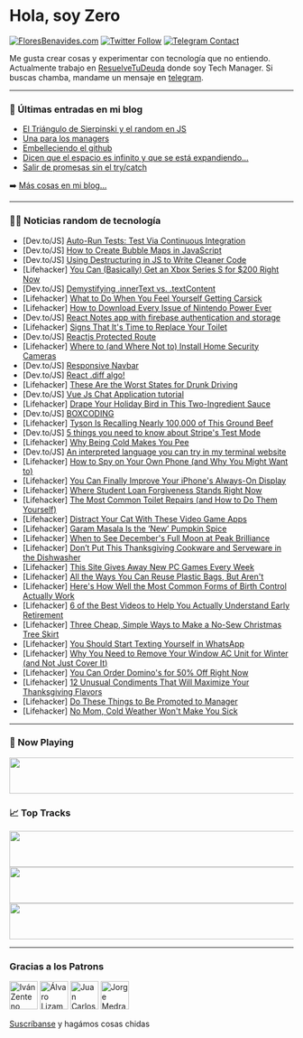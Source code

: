 # Hola, soy Zero

[![FloresBenavides.com](https://img.shields.io/website?down_message=oops&label=MiBlog&style=for-the-badge&up_message=online&url=https%3A%2F%2Ffloresbenavides.com)](https://floresbenavides.com) [![Twitter Follow](https://img.shields.io/twitter/follow/ZeroDragon?color=%231DA1F2&label=Follow&logo=twitter&logoColor=ffffff&style=for-the-badge)](https://twitter.com/zerodragon) [![Telegram Contact](https://img.shields.io/badge/escr%C3%ADbeme-ZeroDragon-%2326A5E4?style=for-the-badge&logo=telegram)](https://t.me/zerodragon)

Me gusta crear cosas y experimentar con tecnología que no entiendo.
Actualmente trabajo en [ResuelveTuDeuda](http://github.com/resuelve) donde soy Tech Manager.
Si buscas chamba, mandame un mensaje en [telegram](https://t.me/zerodragon).

---

### 📕 Últimas entradas en mi blog
<!-- BLOG-POST-LIST:START -->
- [El Triángulo de Sierpinski y el random en JS](https://floresbenavides.com/el-triangulo-de-sierpinski-y-el-random-en-js/)
- [Una para los managers](https://floresbenavides.com/una-para-los-managers/)
- [Embelleciendo el github](https://floresbenavides.com/embelleciendo-el-github/)
- [Dicen que el espacio es infinito y que se está expandiendo…](https://floresbenavides.com/dicen-que-el-espacio-es-infinito-y-que-se-esta-expandiendo/)
- [Salir de promesas sin el try/catch](https://floresbenavides.com/salir-de-promesas-sin-el-try-catch/)
<!-- BLOG-POST-LIST:END -->

➡️ [Más cosas en mi blog...](https://floresbenavides.com)

---

### 👨‍💻 Noticias random de tecnología
<!-- TECH-POSTS:START -->
- [Dev.to/JS] [Auto-Run Tests: Test Via Continuous Integration](https://dev.to/cychu42/auto-run-tests-test-via-continuous-integration-ib6)
- [Dev.to/JS] [How to Create Bubble Maps in JavaScript](https://dev.to/andreykh1985/how-to-create-bubble-maps-in-javascript-4lc5)
- [Dev.to/JS] [Using Destructuring in JS to Write Cleaner Code](https://dev.to/racheljoyh/using-destructuring-in-js-to-write-cleaner-code-2601)
- [Lifehacker] [You Can &lpar;Basically&rpar; Get an Xbox Series S for $200 Right Now](https://lifehacker.com/you-can-basically-get-an-xbox-series-s-for-200-right-1849797666)
- [Dev.to/JS] [Demystifying .innerText vs. .textContent](https://dev.to/annaqharder/demystifying-innertext-vs-textcontent-35fl)
- [Lifehacker] [What to Do When You Feel Yourself Getting Carsick](https://lifehacker.com/what-to-do-when-you-feel-yourself-getting-carsick-1849798438)
- [Lifehacker] [How to Download Every Issue of Nintendo Power Ever](https://lifehacker.com/how-to-download-every-issue-of-nintendo-power-ever-1849797319)
- [Dev.to/JS] [React Notes app with firebase authentication and storage](https://dev.to/davidblaqq/react-notes-app-with-firebase-authentication-and-storage-262e)
- [Lifehacker] [Signs That It&#39;s Time to Replace Your Toilet](https://lifehacker.com/signs-that-its-time-to-replace-your-toilet-1849796702)
- [Dev.to/JS] [Reactjs Protected Route](https://dev.to/collins87mbathi/reactjs-protected-route-m3j)
- [Lifehacker] [Where to &lpar;and Where Not to&rpar; Install Home Security Cameras](https://lifehacker.com/where-to-and-where-not-to-install-home-security-camer-1849797448)
- [Dev.to/JS] [Responsive Navbar](https://dev.to/berecont/responsive-navbar-1001)
- [Dev.to/JS] [React .diff algo!](https://dev.to/rounit08/react-diff-algo-1ena)
- [Lifehacker] [These Are the Worst States for Drunk Driving](https://lifehacker.com/these-are-the-worst-states-for-drunk-driving-1849797194)
- [Dev.to/JS] [Vue Js Chat Application tutorial](https://dev.to/alakkadshaw/vue-js-chat-application-tutorial-4ena)
- [Lifehacker] [Drape Your Holiday Bird in This Two-Ingredient Sauce](https://lifehacker.com/drape-your-holiday-bird-in-this-two-ingredient-sauce-1849796793)
- [Dev.to/JS] [BOXCODING](https://dev.to/aa82851391/boxcoding-5g85)
- [Lifehacker] [Tyson Is Recalling Nearly 100,000 of This Ground Beef](https://lifehacker.com/tyson-is-recalling-nearly-100-000-of-this-ground-beef-1849796665)
- [Dev.to/JS] [5 things you need to know about Stripe&#39;s Test Mode](https://dev.to/tier/5-things-you-need-to-know-about-stripes-test-mode-2gcb)
- [Lifehacker] [Why Being Cold Makes You Pee](https://lifehacker.com/why-you-feel-like-you-need-to-pee-more-in-cold-weather-1849796756)
- [Dev.to/JS] [An interpreted language you can try in my terminal website](https://dev.to/protium/an-interpreted-language-you-can-try-in-my-terminal-website-i1)
- [Lifehacker] [How to Spy on Your Own Phone &lpar;and Why You Might Want to&rpar;](https://lifehacker.com/how-to-spy-on-your-own-phone-and-why-you-might-want-to-1849795721)
- [Lifehacker] [You Can Finally Improve Your iPhone&#39;s Always-On Display](https://lifehacker.com/you-can-finally-improve-your-iphones-always-on-display-1849795346)
- [Lifehacker] [Where Student Loan Forgiveness Stands Right Now](https://lifehacker.com/where-student-loan-forgiveness-stands-right-now-1849795888)
- [Lifehacker] [The Most Common Toilet Repairs &lpar;and How to Do Them Yourself&rpar;](https://lifehacker.com/the-most-common-toilet-repairs-and-how-to-do-them-your-1849794329)
- [Lifehacker] [Distract Your Cat With These Video Game Apps](https://lifehacker.com/distract-your-cat-with-these-video-game-apps-1849794032)
- [Lifehacker] [Garam Masala Is the ‘New’ Pumpkin Spice](https://lifehacker.com/garam-masala-is-the-new-pumpkin-spice-1849795344)
- [Lifehacker] [When to See December&#39;s Full Moon at Peak Brilliance](https://lifehacker.com/when-to-see-decembers-full-moon-at-peak-brilliance-1849793352)
- [Lifehacker] [Don’t Put This Thanksgiving Cookware and Serveware in the Dishwasher](https://lifehacker.com/don-t-put-this-thanksgiving-cookware-and-serveware-in-t-1849792978)
- [Lifehacker] [This Site Gives Away New PC Games Every Week](https://lifehacker.com/this-site-gives-away-new-pc-games-every-week-1849792344)
- [Lifehacker] [All the Ways You Can Reuse Plastic Bags, But Aren&#39;t](https://lifehacker.com/all-the-ways-you-can-reuse-plastic-bags-but-arent-1849792428)
- [Lifehacker] [Here&#39;s How Well the Most Common Forms of Birth Control Actually Work](https://lifehacker.com/heres-how-well-the-most-common-forms-of-birth-control-a-1849792332)
- [Lifehacker] [6 of the Best Videos to Help You Actually Understand Early Retirement](https://lifehacker.com/6-of-the-best-videos-to-help-you-actually-understand-ea-1849785268)
- [Lifehacker] [Three Cheap, Simple Ways to Make a No-Sew Christmas Tree Skirt](https://lifehacker.com/three-cheap-simple-ways-to-make-a-no-sew-christmas-tre-1849790819)
- [Lifehacker] [You Should Start Texting Yourself in WhatsApp](https://lifehacker.com/you-should-start-texting-yourself-in-whatsapp-1849790925)
- [Lifehacker] [Why You Need to Remove Your Window AC Unit for Winter &lpar;and Not Just Cover It&rpar;](https://lifehacker.com/why-you-need-to-remove-your-window-ac-unit-for-winter-1849790823)
- [Lifehacker] [You Can Order Domino&#39;s for 50% Off Right Now](https://lifehacker.com/you-can-order-dominos-for-50-off-right-now-1849790953)
- [Lifehacker] [12 Unusual Condiments That Will Maximize Your Thanksgiving Flavors](https://lifehacker.com/12-unusual-condiments-that-will-maximize-your-thanksgiv-1849790619)
- [Lifehacker] [Do These Things to Be Promoted to Manager](https://lifehacker.com/do-these-things-to-be-promoted-to-manager-1849790419)
- [Lifehacker] [No Mom, Cold Weather Won&#39;t Make You Sick](https://lifehacker.com/no-mom-cold-weather-wont-make-you-sick-1849790245)<!-- TECH-POSTS:END -->

---

### 🎵 Now Playing
<a href="https://spotify-now-playing-dun.vercel.app/now-playing?open"><img src="https://spotify-now-playing-dun.vercel.app/now-playing" width="540" height="64"></a>

### 📈 Top Tracks
<a href="https://spotify-now-playing-dun.vercel.app/top-tracks?i=1&open"><img src="https://spotify-now-playing-dun.vercel.app/top-tracks?i=1" width="540" height="64"></a>
<a href="https://spotify-now-playing-dun.vercel.app/top-tracks?i=2&open"><img src="https://spotify-now-playing-dun.vercel.app/top-tracks?i=2" width="540" height="64"></a>
<a href="https://spotify-now-playing-dun.vercel.app/top-tracks?i=3&open"><img src="https://spotify-now-playing-dun.vercel.app/top-tracks?i=3" width="540" height="64"></a>

---

### Gracias a los Patrons
[<img src="https://avatars.githubusercontent.com/u/243380?v=4" alt="Iván Zenteno" width="50px">](https://github.com/k001) [<img src="https://avatars.githubusercontent.com/u/19955639?v=4" alt="Álvaro Lizama" width="50px">](https://github.com/alvarolizama) [<img src="https://avatars.githubusercontent.com/u/2718753?v=4" alt="Juan Carlos Ruiz" width="50px">](https://github.com/JuanCrg90) [<img src="https://avatars.githubusercontent.com/u/37025?v=4" alt="Jorge Medrano" width="50px">](https://github.com/h1pp1e) 

[Suscríbanse](https://www.patreon.com/zerodragon) y hagámos cosas chidas
